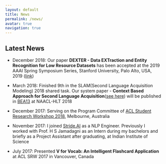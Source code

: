 ```yaml
---
layout: default
title: News
permalink: /news/
avatar: true
navigation: true
---
```


## Latest News

- December 2018: Our paper **DEXTER - Data EXTraction and Entity Recognition for Low Resource Datasets** has been accepted at the 2019 AAAI Spring Symposium Series, Stanford University, Palo Alto, USA, 2019 ([link](https://www.aaai-make.info/))

- March 2018: Finished 9th in the SLAM(Second Language Acquisition Modeling) 2018 shared task. Our system paper - **Context Based Approach
for Second Language Acquisition**([see here](http://sharedtask.duolingo.com/papers/nayak.slam18.pdf)) will be published in [BEA13](https://www.cs.rochester.edu/~tetreaul/naacl-bea13.html) at NAACL-HLT 2018

- December 2017: Serving on the Program Committee of [ACL Student Research Workshop 2018](https://sites.google.com/view/aclsrw2018/), Melbourne, Australia

- November 2017: I joined [Stride.AI](https://stride.ai) as a NLP Engineer. Previously I worked with Prof. H S Jamadagni as an Intern during my bachelors and briefly as a Project Assistant after graduating, at Indian Institute of Science

<!-- - August 28, 2017: Conducted a tutorial on Sentiment Analysis on twitter data as a part of Data Analytics Workshop [\[Code\]](https://github.com/iampuntre/twitterAnalytics) -->

- July 2017: Presented **V for Vocab: An Intelligent Flashcard Application** at ACL SRW 2017 in Vancouver, Canada
<!--
- June 2017: Received Travel Grant from Association for Computational Linguistics (ACL) to attend the ACL SRW 2017 to be held in Vancouver, Canada -->

<!-- - May 2017: Received Best outgoing student from Information Science and Engineering Department, M S Ramaiah Institute of Technology -->

<!-- - July 2015: Started Interning at Indian Institute of Science, Bangalore under Prof. H S Jamadagni -->